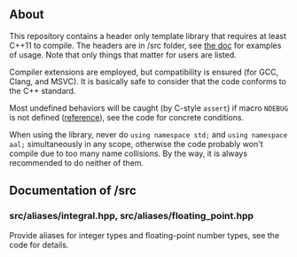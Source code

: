 ## About

This repository contains a header only template library that requires at least C++11 to compile. The headers are in /src folder, see [the doc](#documentation-of-src) for examples of usage. Note that only things that matter for users are listed.

Compiler extensions are employed, but compatibility is ensured (for GCC, Clang, and MSVC). It is basically safe to consider that the code conforms to the C++ standard.

Most undefined behaviors will be caught (by C-style `assert`) if macro `NDEBUG` is not defined ([reference](https://en.cppreference.com/w/cpp/error/assert.html)), see the code for concrete conditions.

When using the library, never do `using namespace std;` and `using namespace aal;` simultaneously in any scope, otherwise the code probably won't compile due to too many name collisions. By the way, it is always recommended to do neither of them.

## Documentation of /src

### src/aliases/integral.hpp, src/aliases/floating_point.hpp

Provide aliases for integer types and floating-point number types, see the code for details.


